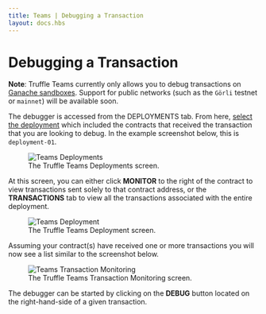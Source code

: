 ```yaml
---
title: Teams | Debugging a Transaction
layout: docs.hbs
---
```

# Debugging a Transaction

<p class="alert alert-info">
<strong>Note</strong>: Truffle Teams currently only allows you to debug transactions on <a href="/docs/teams/sandboxes/sandboxes-overview">Ganache sandboxes</a>. Support for public networks (such as the <code>Görli</code> testnet or <code>mainnet</code>) will be available soon.
</p>

The debugger is accessed from the DEPLOYMENTS tab. From here, [select the deployment](/docs/teams/deployments/deployment-details) which included the contracts that received the transaction that you are looking to debug. In the example screenshot below, this is `deployment-01`.

<figure class="screenshot">
  <img class="figure-shadow mb-2 w-100" src="/img/docs/teams/debugger-deployments.png" alt="Teams Deployments">
  <figcaption class="text-center">The Truffle Teams Deployments screen.</figcaption>
</figure>

At this screen, you can either click **<span class="inline-button"><i class="fas fa-heart-rate"></i> MONITOR</span>**  to the right of the contract to view transactions sent solely to that contract address, or the **TRANSACTIONS** tab to view all the transactions associated with the entire deployment.

<figure class="screenshot">
  <img class="figure-shadow mb-2 w-100" src="/img/docs/teams/debugger-deployment.png" alt="Teams Deployment">
  <figcaption class="text-center">The Truffle Teams Deployment screen.</figcaption>
</figure>

Assuming your contract(s) have received one or more transactions you will now see a list similar to the screenshot below.

<figure class="screenshot">
  <img class="figure-shadow mb-2 w-100" src="/img/docs/teams/debugger-monitoring-transactions.png" alt="Teams Transaction Monitoring">
  <figcaption class="text-center">The Truffle Teams Transaction Monitoring screen.</figcaption>
</figure>

The debugger can be started by clicking on the **<span class="inline-button"><i class="fas fa-debug"></i> DEBUG</span>** button located on the right-hand-side of a given transaction.
